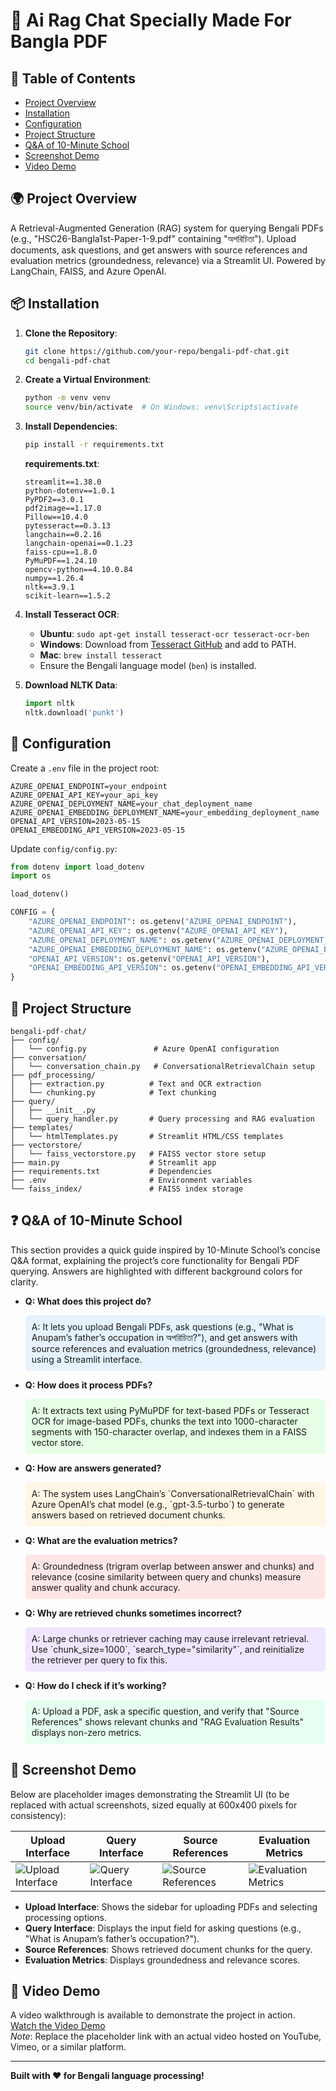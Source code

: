 # 🚀 Ai Rag Chat Specially Made For Bangla PDF

## 📖 Table of Contents
- [Project Overview](#project-overview)
- [Installation](#installation)
- [Configuration](#configuration)
- [Project Structure](#project-structure)
- [Q&A of 10-Minute School](#qa-of-10-minute-school)
- [Screenshot Demo](#screenshot-demo)
- [Video Demo](#video-demo)

## 🌍 Project Overview
A Retrieval-Augmented Generation (RAG) system for querying Bengali PDFs (e.g., "HSC26-Bangla1st-Paper-1-9.pdf" containing "অপরিচিতা"). Upload documents, ask questions, and get answers with source references and evaluation metrics (groundedness, relevance) via a Streamlit UI. Powered by LangChain, FAISS, and Azure OpenAI.

## 📦 Installation
1. **Clone the Repository**:
   ```bash
   git clone https://github.com/your-repo/bengali-pdf-chat.git
   cd bengali-pdf-chat
   ```

2. **Create a Virtual Environment**:
   ```bash
   python -m venv venv
   source venv/bin/activate  # On Windows: venv\Scripts\activate
   ```

3. **Install Dependencies**:
   ```bash
   pip install -r requirements.txt
   ```
   **requirements.txt**:
   ```
   streamlit==1.38.0
   python-dotenv==1.0.1
   PyPDF2==3.0.1
   pdf2image==1.17.0
   Pillow==10.4.0
   pytesseract==0.3.13
   langchain==0.2.16
   langchain-openai==0.1.23
   faiss-cpu==1.8.0
   PyMuPDF==1.24.10
   opencv-python==4.10.0.84
   numpy==1.26.4
   nltk==3.9.1
   scikit-learn==1.5.2
   ```

4. **Install Tesseract OCR**:
   - **Ubuntu**: `sudo apt-get install tesseract-ocr tesseract-ocr-ben`
   - **Windows**: Download from [Tesseract GitHub](https://github.com/UB-Mannheim/tesseract/wiki) and add to PATH.
   - **Mac**: `brew install tesseract`
   - Ensure the Bengali language model (`ben`) is installed.

5. **Download NLTK Data**:
   ```python
   import nltk
   nltk.download('punkt')
   ```

## 🔧 Configuration
Create a `.env` file in the project root:
```
AZURE_OPENAI_ENDPOINT=your_endpoint
AZURE_OPENAI_API_KEY=your_api_key
AZURE_OPENAI_DEPLOYMENT_NAME=your_chat_deployment_name
AZURE_OPENAI_EMBEDDING_DEPLOYMENT_NAME=your_embedding_deployment_name
OPENAI_API_VERSION=2023-05-15
OPENAI_EMBEDDING_API_VERSION=2023-05-15
```
Update `config/config.py`:
```python
from dotenv import load_dotenv
import os

load_dotenv()

CONFIG = {
    "AZURE_OPENAI_ENDPOINT": os.getenv("AZURE_OPENAI_ENDPOINT"),
    "AZURE_OPENAI_API_KEY": os.getenv("AZURE_OPENAI_API_KEY"),
    "AZURE_OPENAI_DEPLOYMENT_NAME": os.getenv("AZURE_OPENAI_DEPLOYMENT_NAME"),
    "AZURE_OPENAI_EMBEDDING_DEPLOYMENT_NAME": os.getenv("AZURE_OPENAI_EMBEDDING_DEPLOYMENT_NAME"),
    "OPENAI_API_VERSION": os.getenv("OPENAI_API_VERSION"),
    "OPENAI_EMBEDDING_API_VERSION": os.getenv("OPENAI_EMBEDDING_API_VERSION")
}
```

## 📂 Project Structure
```
bengali-pdf-chat/
├── config/
│   └── config.py               # Azure OpenAI configuration
├── conversation/
│   └── conversation_chain.py   # ConversationalRetrievalChain setup
├── pdf_processing/
│   ├── extraction.py          # Text and OCR extraction
│   └── chunking.py            # Text chunking
├── query/
│   ├── __init__.py
│   └── query_handler.py       # Query processing and RAG evaluation
├── templates/
│   └── htmlTemplates.py       # Streamlit HTML/CSS templates
├── vectorstore/
│   └── faiss_vectorstore.py   # FAISS vector store setup
├── main.py                    # Streamlit app
├── requirements.txt           # Dependencies
├── .env                       # Environment variables
└── faiss_index/               # FAISS index storage
```

## ❓ Q&A of 10-Minute School
This section provides a quick guide inspired by 10-Minute School’s concise Q&A format, explaining the project’s core functionality for Bengali PDF querying. Answers are highlighted with different background colors for clarity.

- **Q: What does this project do?**  
  <div style="background-color: #e6f3ff; padding: 10px; border-radius: 5px;">  
  A: It lets you upload Bengali PDFs, ask questions (e.g., "What is Anupam’s father’s occupation in অপরিচিতা?"), and get answers with source references and evaluation metrics (groundedness, relevance) using a Streamlit interface.  
  </div>

- **Q: How does it process PDFs?**  
  <div style="background-color: #e6ffe6; padding: 10px; border-radius: 5px;">  
  A: It extracts text using PyMuPDF for text-based PDFs or Tesseract OCR for image-based PDFs, chunks the text into 1000-character segments with 150-character overlap, and indexes them in a FAISS vector store.  
  </div>

- **Q: How are answers generated?**  
  <div style="background-color: #fff7e6; padding: 10px; border-radius: 5px;">  
  A: The system uses LangChain’s `ConversationalRetrievalChain` with Azure OpenAI’s chat model (e.g., `gpt-3.5-turbo`) to generate answers based on retrieved document chunks.  
  </div>

- **Q: What are the evaluation metrics?**  
  <div style="background-color: #ffe6e6; padding: 10px; border-radius: 5px;">  
  A: Groundedness (trigram overlap between answer and chunks) and relevance (cosine similarity between query and chunks) measure answer quality and chunk accuracy.  
  </div>

- **Q: Why are retrieved chunks sometimes incorrect?**  
  <div style="background-color: #f0e6ff; padding: 10px; border-radius: 5px;">  
  A: Large chunks or retriever caching may cause irrelevant retrieval. Use `chunk_size=1000`, `search_type="similarity"`, and reinitialize the retriever per query to fix this.  
  </div>

- **Q: How do I check if it’s working?**  
  <div style="background-color: #e6fff0; padding: 10px; border-radius: 5px;">  
  A: Upload a PDF, ask a specific question, and verify that "Source References" shows relevant chunks and "RAG Evaluation Results" displays non-zero metrics.  
  </div>

## 📸 Screenshot Demo
Below are placeholder images demonstrating the Streamlit UI (to be replaced with actual screenshots, sized equally at 600x400 pixels for consistency):

| **Upload Interface** | **Query Interface** | **Source References** | **Evaluation Metrics** |
|----------------------|---------------------|-----------------------|-----------------------|
| ![Upload Interface](https://via.placeholder.com/600x400.png?text=Upload+Interface) | ![Query Interface](https://via.placeholder.com/600x400.png?text=Query+Interface) | ![Source References](https://via.placeholder.com/600x400.png?text=Source+References) | ![Evaluation Metrics](https://via.placeholder.com/600x400.png?text=Evaluation+Metrics) |

- **Upload Interface**: Shows the sidebar for uploading PDFs and selecting processing options.
- **Query Interface**: Displays the input field for asking questions (e.g., "What is Anupam’s father’s occupation?").
- **Source References**: Shows retrieved document chunks for the query.
- **Evaluation Metrics**: Displays groundedness and relevance scores.

## 🎥 Video Demo
A video walkthrough is available to demonstrate the project in action.  
[Watch the Video Demo](https://via.placeholder.com/video.mp4)  
*Note*: Replace the placeholder link with an actual video hosted on YouTube, Vimeo, or a similar platform.

---

**Built with ❤️ for Bengali language processing!**
